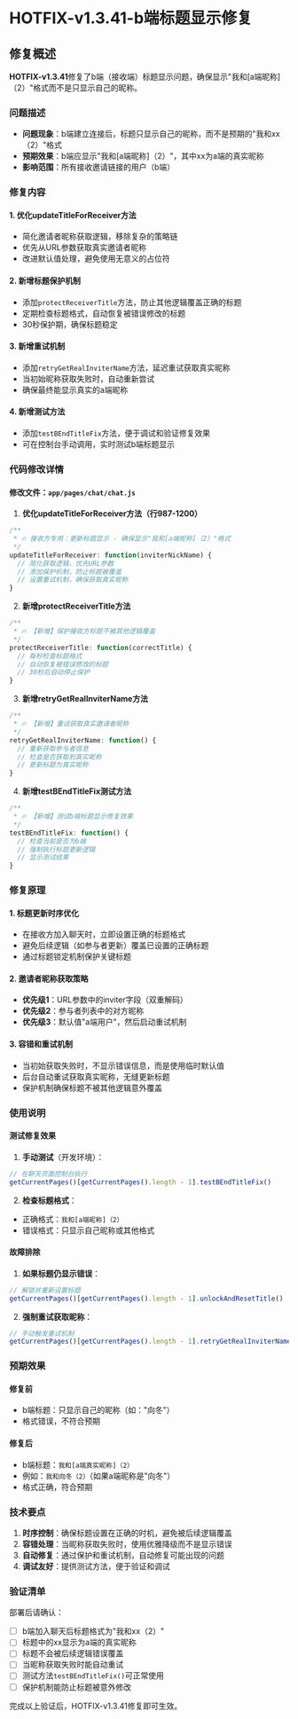 # HOTFIX-v1.3.41-b端标题显示修复

## 修复概述

**HOTFIX-v1.3.41**修复了b端（接收端）标题显示问题，确保显示"我和[a端昵称]（2）"格式而不是只显示自己的昵称。

### 问题描述
- **问题现象**：b端建立连接后，标题只显示自己的昵称，而不是预期的"我和xx（2）"格式
- **预期效果**：b端应显示"我和[a端昵称]（2）"，其中xx为a端的真实昵称
- **影响范围**：所有接收邀请链接的用户（b端）

### 修复内容

#### 1. **优化updateTitleForReceiver方法**
- 简化邀请者昵称获取逻辑，移除复杂的策略链
- 优先从URL参数获取真实邀请者昵称
- 改进默认值处理，避免使用无意义的占位符

#### 2. **新增标题保护机制**
- 添加`protectReceiverTitle`方法，防止其他逻辑覆盖正确的标题
- 定期检查标题格式，自动恢复被错误修改的标题
- 30秒保护期，确保标题稳定

#### 3. **新增重试机制**
- 添加`retryGetRealInviterName`方法，延迟重试获取真实昵称
- 当初始昵称获取失败时，自动重新尝试
- 确保最终能显示真实的a端昵称

#### 4. **新增测试方法**
- 添加`testBEndTitleFix`方法，便于调试和验证修复效果
- 可在控制台手动调用，实时测试b端标题显示

### 代码修改详情

#### 修改文件：`app/pages/chat/chat.js`

1. **优化updateTitleForReceiver方法（行987-1200）**
```javascript
/**
 * 🔥 接收方专用：更新标题显示 - 确保显示"我和[a端昵称]（2）"格式
 */
updateTitleForReceiver: function(inviterNickName) {
  // 简化获取逻辑，优先URL参数
  // 添加保护机制，防止标题被覆盖
  // 设置重试机制，确保获取真实昵称
}
```

2. **新增protectReceiverTitle方法**
```javascript
/**
 * 🔥 【新增】保护接收方标题不被其他逻辑覆盖
 */
protectReceiverTitle: function(correctTitle) {
  // 每秒检查标题格式
  // 自动恢复被错误修改的标题
  // 30秒后自动停止保护
}
```

3. **新增retryGetRealInviterName方法**
```javascript
/**
 * 🔥 【新增】重试获取真实邀请者昵称
 */
retryGetRealInviterName: function() {
  // 重新获取参与者信息
  // 检查是否获取到真实昵称
  // 更新标题为真实昵称
}
```

4. **新增testBEndTitleFix测试方法**
```javascript
/**
 * 🔥 【新增】测试b端标题显示修复效果
 */
testBEndTitleFix: function() {
  // 检查当前是否为b端
  // 强制执行标题更新逻辑
  // 显示测试结果
}
```

### 修复原理

#### 1. **标题更新时序优化**
- 在接收方加入聊天时，立即设置正确的标题格式
- 避免后续逻辑（如参与者更新）覆盖已设置的正确标题
- 通过标题锁定机制保护关键标题

#### 2. **邀请者昵称获取策略**
- **优先级1**：URL参数中的inviter字段（双重解码）
- **优先级2**：参与者列表中的对方昵称
- **优先级3**：默认值"a端用户"，然后启动重试机制

#### 3. **容错和重试机制**
- 当初始获取失败时，不显示错误信息，而是使用临时默认值
- 后台自动重试获取真实昵称，无缝更新标题
- 保护机制确保标题不被其他逻辑意外覆盖

### 使用说明

#### 测试修复效果

1. **手动测试**（开发环境）：
```javascript
// 在聊天页面控制台执行
getCurrentPages()[getCurrentPages().length - 1].testBEndTitleFix()
```

2. **检查标题格式**：
- 正确格式：`我和[a端昵称]（2）`
- 错误格式：只显示自己昵称或其他格式

#### 故障排除

1. **如果标题仍显示错误**：
```javascript
// 解锁并重新设置标题
getCurrentPages()[getCurrentPages().length - 1].unlockAndResetTitle()
```

2. **强制重试获取昵称**：
```javascript
// 手动触发重试机制
getCurrentPages()[getCurrentPages().length - 1].retryGetRealInviterName()
```

### 预期效果

#### 修复前
- b端标题：只显示自己的昵称（如："向冬"）
- 格式错误，不符合预期

#### 修复后
- b端标题：`我和[a端真实昵称]（2）`
- 例如：`我和向冬（2）`（如果a端昵称是"向冬"）
- 格式正确，符合预期

### 技术要点

1. **时序控制**：确保标题设置在正确的时机，避免被后续逻辑覆盖
2. **容错处理**：当昵称获取失败时，使用优雅降级而不是显示错误
3. **自动修复**：通过保护和重试机制，自动修复可能出现的问题
4. **调试友好**：提供测试方法，便于验证和调试

### 验证清单

部署后请确认：

- [ ] b端加入聊天后标题格式为"我和xx（2）"
- [ ] 标题中的xx显示为a端的真实昵称
- [ ] 标题不会被后续逻辑错误覆盖
- [ ] 当昵称获取失败时能自动重试
- [ ] 测试方法`testBEndTitleFix()`可正常使用
- [ ] 保护机制能防止标题被意外修改

完成以上验证后，HOTFIX-v1.3.41修复即可生效。 
